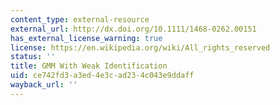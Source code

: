 ```yaml
---
content_type: external-resource
external_url: http://dx.doi.org/10.1111/1468-0262.00151
has_external_license_warning: true
license: https://en.wikipedia.org/wiki/All_rights_reserved
status: ''
title: GMM With Weak Identification
uid: ce742fd3-a3ed-4e3c-ad23-4c043e9ddaff
wayback_url: ''
---
```


